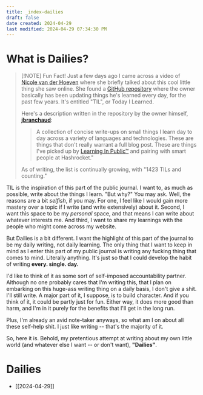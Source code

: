 ```yaml
---
title: _index-dailies
draft: false
date created: 2024-04-29
last modified: 2024-04-29 07:34:30 PM
---
```


# What is Dailies?

> [!NOTE] Fun Fact!
> Just a few days ago I came across a video of [Nicole van der Hoeven](https://nicolevanderhoeven.com/) where she briefly talked about this cool little thing she saw online. She found a [GitHub repository](https://github.com/jbranchaud/til) where the owner basically has been updating things he's learned every day, for the past few years. It's entitled "TIL", or Today I Learned. 
> 
> Here's a description written in the repository by the owner himself, **[jbranchaud](https://github.com/jbranchaud)**: 
> 
> > A collection of concise write-ups on small things I learn day to day across a variety of languages and technologies. These are things that don't really warrant a full blog post. These are things I've picked up by [Learning In Public™](https://dev.to/jbranchaud/how-i-built-a-learning-machine-45k9) and pairing with smart people at Hashrocket."
  >
  >As of writing, the list is continually growing, with "1423 TILs and counting."
  
  
TIL is the inspiration of this part of the public journal. I want to, as much as possible, write about the things I learn. "But why?" You may ask. Well, the reasons are a bit *selfish*, if you may. For one, I feel like I would gain more mastery over a topic if I write (and write extensively) about it. Second, I want this space to be my *personal* space, and that means I can write about whatever interests me. And third, I want to share my learnings with the people who might come across my website.
  
But Dailies is a bit different. I want the highlight of this part of the journal to be my daily writing, not daily learning. The only thing that I want to keep in mind as I enter this part of my public journal is writing any fucking thing that comes to mind. Literally anything. It's just so that I could develop the habit of writing **every. single. day.**
  
I'd like to think of it as some sort of self-imposed accountability partner. Although no one probably cares that I'm writing this, that I plan on embarking on this huge-ass writing thing on a daily basis, I don't give a shit. I'll still write. A major part of it, I suppose, is to build character. And if you think of it, it could be partly just for fun. Either way, it does more good than harm, and I'm in it purely for the benefits that I'll get in the long run.

Plus, I'm already an avid note-taker anyways, so what am I on about all these self-help shit. I just like writing -- that's the majority of it.
  
So, here it is. Behold, my pretentious attempt at writing about my own little world (and whatever else I want -- or don't want), **"Dailies"**.  

# Dailies

- [[2024-04-29]]